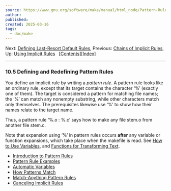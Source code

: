 ```yaml
---
source: https://www.gnu.org/software/make/manual/html_node/Pattern-Rules.html
author: 
published: 
created: 2025-03-16
tags:
  - doc/make
---
```

Next: [Defining Last-Resort Default Rules](https://www.gnu.org/software/make/manual/html_node/Last-Resort.html), Previous: [Chains of Implicit Rules](https://www.gnu.org/software/make/manual/html_node/Chained-Rules.html), Up: [Using Implicit Rules](https://www.gnu.org/software/make/manual/html_node/Implicit-Rules.html)   \[[Contents](https://www.gnu.org/software/make/manual/html_node/index.html#SEC_Contents "Table of contents")\]\[[Index](https://www.gnu.org/software/make/manual/html_node/Concept-Index.html "Index")\]

---

### 10.5 Defining and Redefining Pattern Rules

You define an implicit rule by writing a *pattern rule*. A pattern rule looks like an ordinary rule, except that its target contains the character ‘%’ (exactly one of them). The target is considered a pattern for matching file names; the ‘%’ can match any nonempty substring, while other characters match only themselves. The prerequisites likewise use ‘%’ to show how their names relate to the target name.

Thus, a pattern rule ‘%.o : %.c’ says how to make any file stem.o from another file stem.c.

Note that expansion using ‘%’ in pattern rules occurs **after** any variable or function expansions, which take place when the makefile is read. See [How to Use Variables](https://www.gnu.org/software/make/manual/html_node/Using-Variables.html), and [Functions for Transforming Text](https://www.gnu.org/software/make/manual/html_node/Functions.html).

- [Introduction to Pattern Rules](https://www.gnu.org/software/make/manual/html_node/Pattern-Intro.html)
- [Pattern Rule Examples](https://www.gnu.org/software/make/manual/html_node/Pattern-Examples.html)
- [Automatic Variables](https://www.gnu.org/software/make/manual/html_node/Automatic-Variables.html)
- [How Patterns Match](https://www.gnu.org/software/make/manual/html_node/Pattern-Match.html)
- [Match-Anything Pattern Rules](https://www.gnu.org/software/make/manual/html_node/Match_002dAnything-Rules.html)
- [Canceling Implicit Rules](https://www.gnu.org/software/make/manual/html_node/Canceling-Rules.html)